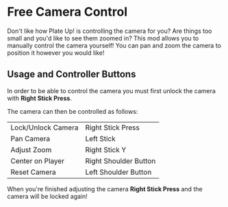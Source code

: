 # Free Camera Control

<!-- TODO rerecord video with a different username -->

Don't like how Plate Up! is controlling the camera for you?  Are things too small and you'd like to see them zoomed in?  This mod allows you to manually control the camera yourself!  You can pan and zoom the camera to position it however you would like!

## Usage and Controller Buttons

In order to be able to control the camera you must first unlock the camera with **Right Stick Press**.

The camera can then be controlled as follows:

<table>
      <tr><td>Lock/Unlock Camera</td><td>Right Stick Press</td></tr>
      <tr><td>Pan Camera</td><td>Left Stick</td></tr>
      <tr><td>Adjust Zoom</td><td>Right Stick Y</td></tr>
      <tr><td>Center on Player</td><td>Right Shoulder Button</td></tr>
      <tr><td>Reset Camera</td><td>Left Shoulder Button</td></tr>
</table>

When you're finished adjusting the camera **Right Stick Press** and the camera will be locked again!

